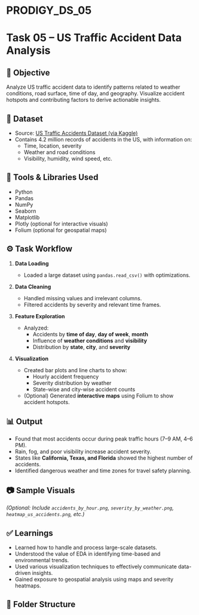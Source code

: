 # PRODIGY_DS_05
# Task 05 – US Traffic Accident Data Analysis

## 🎯 Objective
Analyze US traffic accident data to identify patterns related to weather conditions, road surface, time of day, and geography. Visualize accident hotspots and contributing factors to derive actionable insights.

## 📎 Dataset
- Source: [US Traffic Accidents Dataset (via Kaggle)](https://www.kaggle.com/us-accident)
- Contains 4.2 million records of accidents in the US, with information on:
  - Time, location, severity
  - Weather and road conditions
  - Visibility, humidity, wind speed, etc.

## 🧰 Tools & Libraries Used
- Python
- Pandas
- NumPy
- Seaborn
- Matplotlib
- Plotly (optional for interactive visuals)
- Folium (optional for geospatial maps)

## ⚙️ Task Workflow

1. **Data Loading**
   - Loaded a large dataset using `pandas.read_csv()` with optimizations.

2. **Data Cleaning**
   - Handled missing values and irrelevant columns.
   - Filtered accidents by severity and relevant time frames.

3. **Feature Exploration**
   - Analyzed:
     - Accidents by **time of day**, **day of week**, **month**
     - Influence of **weather conditions** and **visibility**
     - Distribution by **state**, **city**, and **severity**

4. **Visualization**
   - Created bar plots and line charts to show:
     - Hourly accident frequency
     - Severity distribution by weather
     - State-wise and city-wise accident counts
   - (Optional) Generated **interactive maps** using Folium to show accident hotspots.

## 📊 Output

- Found that most accidents occur during peak traffic hours (7–9 AM, 4–6 PM).
- Rain, fog, and poor visibility increase accident severity.
- States like **California, Texas, and Florida** showed the highest number of accidents.
- Identified dangerous weather and time zones for travel safety planning.

## 📷 Sample Visuals
*(Optional: Include `accidents_by_hour.png`, `severity_by_weather.png`, `heatmap_us_accidents.png`, etc.)*

## ✅ Learnings

- Learned how to handle and process large-scale datasets.
- Understood the value of EDA in identifying time-based and environmental trends.
- Used various visualization techniques to effectively communicate data-driven insights.
- Gained exposure to geospatial analysis using maps and severity heatmaps.

## 📂 Folder Structure

